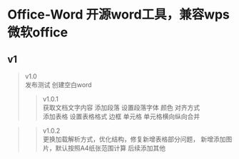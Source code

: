 # Office-Word  开源word工具，兼容wps 微软office
## v1  
>v1.0  
  发布测试 创建空白word  
>>v1.0.1  
  获取文档文字内容
  添加段落 设置段落字体 颜色 对齐方式  
  添加表格 设置表格格式 边框 单元格 单元格横向纵向合并 

>>v1.0.2  
更换加载解析方式，优化结构，修复新增表格部分问题，
新增添加图片，默认按照A4纸张范围计算 后续添加其他
